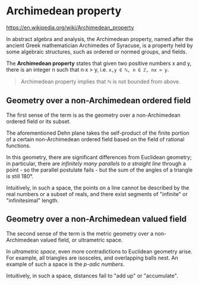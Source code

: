 # Archimedean property

https://en.wikipedia.org/wiki/Archimedean_property

In abstract algebra and analysis, the Archimedean property, named after the ancient Greek mathematician Archimedes of Syracuse, is a property held by some algebraic structures, such as ordered or normed groups, and fields.

The **Archimedean property** states that given two positive numbers x and y, there is an integer n such that n∙x > y, i.e. `x,y ∈ ℕ, n ∈ ℤ, nx > y`.

>Archimedean property implies that ℕ is not bounded from above.

## Geometry over a non-Archimedean ordered field

The first sense of the term is as the geometry over a non-Archimedean ordered field or its subset.

The aforementioned Dehn plane takes the self-product of the finite portion of a certain non-Archimedean ordered field based on the field of rational functions.

In this geometry, there are significant differences from Euclidean geometry; in particular, there are *infinitely many parallels to a straight line* through a point - so the parallel postulate fails - but the sum of the angles of a triangle is still 180°.

Intuitively, in such a space, the points on a line cannot be described by the real numbers or a subset of reals, and there exist segments of "infinite" or "infinitesimal" length.

## Geometry over a non-Archimedean valued field

The second sense of the term is the metric geometry over a non-Archimedean valued field, or ultrametric space.

In *ultrametric space*, even more contradictions to Euclidean geometry arise. For example, all triangles are isosceles, and overlapping balls nest. An example of such a space is the *p-adic numbers*.

Intuitively, in such a space, distances fail to "add up" or "accumulate".
